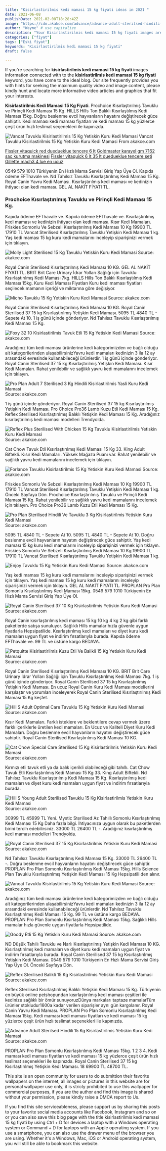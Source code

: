 ```yaml
---
title: "Kisirlastirilmis kedi mamasi 15 kg fiyati ideas in 2021 "
date: 2021-06-08
publishDate: 2021-02-08T18:28:42Z
image: "https://cdn.akakce.com/advance/advance-adult-sterilsed-hindili-15-kg-kisirlastirilmis-yetiskin-kuru-z.jpg"
author: "Wayne" # use capitalize
description: "Your Kisirlastirilmis kedi mamasi 15 kg fiyati images are available in this site. Kisirlastirilmis kedi mamasi 15 kg fiyati are a topic that is being searched for and liked by netizens today. You can Download the Kisirlastirilmis kedi mamasi 15 kg fiyati files here. Download all free photos."
categories: ["fiyat"]
tags: ["Eski fiyat"]
keywords: "Kisirlastirilmis kedi mamasi 15 kg fiyati"
draft: false

---
```


If you're searching for **kisirlastirilmis kedi mamasi 15 kg fiyati** images information connected with to the **kisirlastirilmis kedi mamasi 15 kg fiyati** keyword, you have come to the ideal  blog.  Our site frequently  provides you with  hints  for seeking  the maximum  quality video and image  content, please kindly hunt and locate more informative video articles and graphics  that fit your interests.

**Kisirlastirilmis Kedi Mamasi 15 Kg Fiyati**. Prochoice Kısırlaştırılmış Tavuklu ve Pirinçli Kedi Maması 15 Kg. HILLS Hills Ton Balıklı Kısırlaştılmış Kedi Maması 15kg. Doğru beslenme evcil hayvanların hayatını değiştirecek güce sahiptir. Kedi maması kedi maması fiyatları ve kedi maması 15 kg yüzlerce çeşit ürün hızlı teslimat seçenekleri ile kapınızda.

![Vancat Tavuklu Kisirlastirilmis 15 Kg Yetiskin Kuru Kedi Mamasi](https://cdn.akakce.com/vancat/vancat-tavuklu-kisirlastirilmis-15-kg-yetiskin-kuru-z.jpg "Vancat Tavuklu Kisirlastirilmis 15 Kg Yetiskin Kuru Kedi Mamasi")
Vancat Tavuklu Kisirlastirilmis 15 Kg Yetiskin Kuru Kedi Mamasi From akakce.com

[Fissler vitaquick red duedueklue tencere 6 lt](/fissler-vitaquick-red-duedueklue-tencere-6-lt/)
[Goldmaster karayel gm 7162 sac kurutma makinesi](/goldmaster-karayel-gm-7162-sac-kurutma-makinesi/)
[Fissler vitaquick 6 lt 35 lt duedueklue tencere seti](/fissler-vitaquick-6-lt-35-lt-duedueklue-tencere-seti/)
[Gillette mach3 4 lue en ucuz](/gillette-mach3-4-lue-en-ucuz/)

0549 579 1010 Türkiyenin En Hızlı Mama Servisi Giriş Yap Üye Ol. Kapıda ödeme EFThavale ve. Nd Tahılsız Tavuklu Kısırlaştırılmış Kedi Maması 15 Kg. Royal Canin Yavru Kedi Maması. Kısırlaştırılmış kedi maması ve kedinizin ihtiyacı olan kedi maması. GEL AL NAKİT FİYATI TL.

### Prochoice Kısırlaştırılmış Tavuklu ve Pirinçli Kedi Maması 15 Kg.

Kapıda ödeme EFThavale ve. Kapıda ödeme EFThavale ve. Kısırlaştırılmış kedi maması ve kedinizin ihtiyacı olan kedi maması. Kısır Kedi Mamaları. Friskies Somonlu Ve Sebzeli Kısırlaştırılmış Kedi Maması 10 Kg 19900 TL 17910 TL Vancat Sterilised Kısırlaştırılmış Tavuklu Yetişkin Kedi Maması 1 kg. Yaş kedi maması 15 kg kuru kedi mamalarını inceleyip siparişinizi vermek için tıklayın.


![Molly Light Sterilised 15 Kg Tavuklu Yetiskin Kuru Kedi Mamasi](https://cdn.akakce.com/molly/molly-light-sterilised-15-kg-tavuklu-yetiskin-kuru-z.jpg "Molly Light Sterilised 15 Kg Tavuklu Yetiskin Kuru Kedi Mamasi")
Source: akakce.com

Royal Canin Sterilised Kısırlaştırılmış Kedi Maması 10 KG. GEL AL NAKİT FİYATI TL. BRIT Brit Care Urinary İdrar Yolları Sağlığı için Tavuklu Kısırlaştırılmış Kedi Maması 7kg. HILLS Hills Ton Balıklı Kısırlaştılmış Kedi Maması 15kg. Kuru Kedi Maması Fiyatları Kuru kedi maması fiyatları seçilecek mamanın içeriği ve miktarına göre değişiyor.

![Micho Tavuklu 15 Kg Yetiskin Kuru Kedi Mamasi](https://cdn.akakce.com/micho/micho-tavuklu-15-kg-yetiskin-kuru-z.jpg "Micho Tavuklu 15 Kg Yetiskin Kuru Kedi Mamasi")
Source: akakce.com

Royal Canin Sterilised Kısırlaştırılmış Kedi Maması 10 KG. Royal Canin Sterilised 37 15 kg Kısırlaştırılmış Yetişkin Kedi Maması. 5095 TL 4840 TL - Sepete At 10. 1 iş günü içinde gönderiyor. Nd Tahılsız Tavuklu Kısırlaştırılmış Kedi Maması 15 Kg.

![Foxy 32 10 Kisirlastirilmis Tavuk Etli 15 Kg Yetiskin Kedi Mamasi](https://cdn.akakce.com/foxy/foxy-32-10-kisirlastirilmis-tavuk-etli-15-kg-yetiskin-z.jpg "Foxy 32 10 Kisirlastirilmis Tavuk Etli 15 Kg Yetiskin Kedi Mamasi")
Source: akakce.com

Aradığınız tüm kedi maması ürünlerine kedi kategorimizden ve bağlı olduğu alt kategorilerinden ulaşabilirsinizYavru kedi mamaları kedinizin 3 ila 12 ay arasındaki evresinde kullanabileceği ürünlerdir. 1 iş günü içinde gönderiyor. Royal Canin Sterilised 37 15 kg Kısırlaştırılmış Yetişkin Kedi Maması. Kısır Kedi Mamaları. Rahat yenilebilir ve sağlıklı yavru kedi mamalarını incelemek için tıklayın.

![Pro Plan Adult 7 Sterilised 3 Kg Hindili Kisirlastirilmis Yasli Kuru Kedi Mamasi](https://cdn.akakce.com/pro-plan/pro-plan-adult-7-sterilised-3-kg-hindili-kisirlastirilmis-yasli-kuru-z.jpg "Pro Plan Adult 7 Sterilised 3 Kg Hindili Kisirlastirilmis Yasli Kuru Kedi Mamasi")
Source: akakce.com

1 iş günü içinde gönderiyor. Royal Canin Sterilised 37 15 kg Kısırlaştırılmış Yetişkin Kedi Maması. Pro Choice Pro36 Lamb Kuzu Etli Kedi Maması 15 Kg. Reflex Sterilised Kısırlaştırılmış Balıklı Yetişkin Kedi Maması 15 Kg. Aradığınız kısırlaştırılmış kedi maması modelleri Trendyolda.

![Reflex Plus Sterilised With Chicken 15 Kg Tavuklu Kisirlastirilmis Yetiskin Kuru Kedi Mamasi](https://cdn.akakce.com/reflex/reflex-plus-sterilised-with-chicken-15-kg-tavuklu-kisirlastirilmis-yetiskin-kuru-z.jpg "Reflex Plus Sterilised With Chicken 15 Kg Tavuklu Kisirlastirilmis Yetiskin Kuru Kedi Mamasi")
Source: akakce.com

Cat Chow Tavuk Etli Kısırlaştırılmış Kedi Maması 15 Kg 33. King Adult Biftekli. Kısır Kedi Mamaları. Yüksek Mağaza Puanı var. Rahat yenilebilir ve sağlıklı yavru kedi mamalarını incelemek için tıklayın.

![Forlance Tavuklu Kisirlastirilmis 15 Kg Yetiskin Kuru Kedi Mamasi](https://cdn.akakce.com/forlance/forlance-tavuklu-kisirlastirilmis-15-kg-yetiskin-kuru-z.jpg "Forlance Tavuklu Kisirlastirilmis 15 Kg Yetiskin Kuru Kedi Mamasi")
Source: akakce.com

Friskies Somonlu Ve Sebzeli Kısırlaştırılmış Kedi Maması 10 Kg 19900 TL 17910 TL Vancat Sterilised Kısırlaştırılmış Tavuklu Yetişkin Kedi Maması 1 kg. Önceki Sayfaya Dön. Prochoice Kısırlaştırılmış Tavuklu ve Pirinçli Kedi Maması 15 Kg. Rahat yenilebilir ve sağlıklı yavru kedi mamalarını incelemek için tıklayın. Pro Choice Pro36 Lamb Kuzu Etli Kedi Maması 15 Kg.

![Pro Plan Sterilised Hindili Ve Tavuklu 3 Kg Kisirlastirilmis Yetiskin Kuru Kedi Mamasi](https://cdn.akakce.com/pro-plan/pro-plan-sterilised-hindili-ve-tavuklu-3-kg-kisirlastirilmis-yetiskin-kuru-z.jpg "Pro Plan Sterilised Hindili Ve Tavuklu 3 Kg Kisirlastirilmis Yetiskin Kuru Kedi Mamasi")
Source: akakce.com

5095 TL 4840 TL - Sepete At 10. 5095 TL 4840 TL - Sepete At 10. Doğru beslenme evcil hayvanların hayatını değiştirecek güce sahiptir. Yaş kedi maması 15 kg kuru kedi mamalarını inceleyip siparişinizi vermek için tıklayın. Friskies Somonlu Ve Sebzeli Kısırlaştırılmış Kedi Maması 10 Kg 19900 TL 17910 TL Vancat Sterilised Kısırlaştırılmış Tavuklu Yetişkin Kedi Maması 1 kg.

![Enjoy Tavuklu 15 Kg Yetiskin Kuru Kedi Mamasi](https://cdn.akakce.com/enjoy/enjoy-tavuklu-15-kg-yetiskin-kuru-z.jpg "Enjoy Tavuklu 15 Kg Yetiskin Kuru Kedi Mamasi")
Source: akakce.com

Yaş kedi maması 15 kg kuru kedi mamalarını inceleyip siparişinizi vermek için tıklayın. Yaş kedi maması 15 kg kuru kedi mamalarını inceleyip siparişinizi vermek için tıklayın. GEL AL NAKİT FİYATI TL. PROPLAN Pro Plan Somonlu Kısırlaştırılmış Kedi Maması 15kg. 0549 579 1010 Türkiyenin En Hızlı Mama Servisi Giriş Yap Üye Ol.

![Royal Canin Sterilised 37 10 Kg Kisirlastirilmis Yetiskin Kuru Kedi Mamasi](https://cdn.akakce.com/royal-canin/royal-canin-sterilised-37-10-kg-kisirlastirilmis-yetiskin-kuru-z.jpg "Royal Canin Sterilised 37 10 Kg Kisirlastirilmis Yetiskin Kuru Kedi Mamasi")
Source: akakce.com

Royal Canin kısırlaştırılmış kedi maması 15 kg 10 kg 4 kg 2 kg gibi farklı paketlerde satışa sunuluyor. Sağlıklı Hills mamalar hızla güvenle uygun fiyatlarla Hepsipatilide. Kısırlaştırılmış kedi mamaları ve diyet kuru kedi mamaları uygun fiyat ve indirim fırsatlarıyla burada. Kapıda ödeme EFThavale ve. 99 TL ve üstüne kargo BEDAVA.

![Petquitte Kisirlastirilmis Kuzu Etli Ve Balikli 15 Kg Yetiskin Kuru Kedi Mamasi](https://cdn.akakce.com/petquitte/petquitte-kisirlastirilmis-kuzu-etli-ve-balikli-15-kg-yetiskin-kuru-z.jpg "Petquitte Kisirlastirilmis Kuzu Etli Ve Balikli 15 Kg Yetiskin Kuru Kedi Mamasi")
Source: akakce.com

Royal Canin Sterilised Kısırlaştırılmış Kedi Maması 10 KG. BRIT Brit Care Urinary İdrar Yolları Sağlığı için Tavuklu Kısırlaştırılmış Kedi Maması 7kg. 1 iş günü içinde gönderiyor. Royal Canin Sterilised 37 15 kg Kısırlaştırılmış Yetişkin Kedi Maması. En ucuz Royal Canin Kuru Kedi Maması modellerini karşılaştır ve yorumları inceleyerek Royal Canin Sterilised Kısırlaştırılmış Kedi Maması 15 Kg keşfet.

![Hill S Adult Optimal Care Tavuklu 15 Kg Yetiskin Kuru Kedi Mamasi](https://cdn.akakce.com/hill-s/hill-s-adult-optimal-care-tavuklu-15-kg-yetiskin-kuru-z.jpg "Hill S Adult Optimal Care Tavuklu 15 Kg Yetiskin Kuru Kedi Mamasi")
Source: akakce.com

Kısır Kedi Mamaları. Farklı isteklere ve beklentilere cevap vermek üzere farklı içeriklerle üretilen kedi mamaları. En Ucuz ve Kaliteli Diyet Kuru Kedi Mamaları. Doğru beslenme evcil hayvanların hayatını değiştirecek güce sahiptir. Royal Canin Sterilised Kısırlaştırılmış Kedi Maması 10 KG.

![Cat Chow Special Care Sterilised 15 Kg Kisirlastirilmis Yetiskin Kuru Kedi Mamasi](https://cdn.akakce.com/cat-chow/cat-chow-special-care-sterilised-15-kg-kisirlastirilmis-yetiskin-kuru-z.jpg "Cat Chow Special Care Sterilised 15 Kg Kisirlastirilmis Yetiskin Kuru Kedi Mamasi")
Source: akakce.com

Kırmızı etli tavuk etli ya da balık içerikli olabileceği gibi tahıllı. Cat Chow Tavuk Etli Kısırlaştırılmış Kedi Maması 15 Kg 33. King Adult Biftekli. Nd Tahılsız Tavuklu Kısırlaştırılmış Kedi Maması 15 Kg. Kısırlaştırılmış kedi mamaları ve diyet kuru kedi mamaları uygun fiyat ve indirim fırsatlarıyla burada.

![Hill S Young Adult Sterilised Tavuklu 15 Kg Kisirlastirilmis Yetiskin Kuru Kedi Mamasi](https://cdn.akakce.com/hill-s/hill-s-young-adult-sterilised-tavuklu-15-kg-kisirlastirilmis-yetiskin-kuru-z.jpg "Hill S Young Adult Sterilised Tavuklu 15 Kg Kisirlastirilmis Yetiskin Kuru Kedi Mamasi")
Source: akakce.com

30999 TL 45999 TL Yeni. Mystic Sterilised Az Tahıllı Somonlu Kısırlaştırılmış Kedi Maması 15 Kg Daha fazla bilgi. İhtiyacınıza uygun olarak bu paketlerden birini tercih edebilirsiniz. 33000 TL 26400 TL -. Aradığınız kısırlaştırılmış kedi maması modelleri Trendyolda.

![Royal Canin Sterilised 37 15 Kg Kisirlastirilmis Yetiskin Kuru Kedi Mamasi](https://cdn.akakce.com/royal-canin/royal-canin-sterilised-37-15-kg-kisirlastirilmis-yetiskin-kuru-z.jpg "Royal Canin Sterilised 37 15 Kg Kisirlastirilmis Yetiskin Kuru Kedi Mamasi")
Source: akakce.com

Nd Tahılsız Tavuklu Kısırlaştırılmış Kedi Maması 15 Kg. 33000 TL 26400 TL -. Doğru beslenme evcil hayvanların hayatını değiştirecek güce sahiptir. PROPLAN Pro Plan Somonlu Kısırlaştırılmış Kedi Maması 15kg. Hills Science Plan Tavuklu Kısırlaştırılmış Yetişkin Kedi Maması 15 Kg Hepsipatili den alınır.

![Vancat Tavuklu Kisirlastirilmis 15 Kg Yetiskin Kuru Kedi Mamasi](https://cdn.akakce.com/vancat/vancat-tavuklu-kisirlastirilmis-15-kg-yetiskin-kuru-z.jpg "Vancat Tavuklu Kisirlastirilmis 15 Kg Yetiskin Kuru Kedi Mamasi")
Source: akakce.com

Aradığınız tüm kedi maması ürünlerine kedi kategorimizden ve bağlı olduğu alt kategorilerinden ulaşabilirsinizYavru kedi mamaları kedinizin 3 ila 12 ay arasındaki evresinde kullanabileceği ürünlerdir. Nd Tahılsız Tavuklu Kısırlaştırılmış Kedi Maması 15 Kg. 99 TL ve üstüne kargo BEDAVA. PROPLAN Pro Plan Somonlu Kısırlaştırılmış Kedi Maması 15kg. Sağlıklı Hills mamalar hızla güvenle uygun fiyatlarla Hepsipatilide.

![Goody Etli 15 Kg Yetiskin Kuru Kedi Mamasi](https://cdn.akakce.com/goody/goody-etli-15-kg-yetiskin-kuru-z.jpg "Goody Etli 15 Kg Yetiskin Kuru Kedi Mamasi")
Source: akakce.com

ND Düşük Tahıllı Tavuklu ve Narlı Kısırlaştırılmış Yetişkin Kedi Maması 10 KG. Kısırlaştırılmış kedi mamaları ve diyet kuru kedi mamaları uygun fiyat ve indirim fırsatlarıyla burada. Royal Canin Sterilised 37 15 kg Kısırlaştırılmış Yetişkin Kedi Maması. 0549 579 1010 Türkiyenin En Hızlı Mama Servisi Giriş Yap Üye Ol. Önceki Sayfaya Dön.

![Reflex Sterilised Balikli 15 Kg Kisirlastirilmis Yetiskin Kuru Kedi Mamasi](https://cdn.akakce.com/reflex/reflex-sterilised-balikli-15-kg-kisirlastirilmis-yetiskin-kuru-z.jpg "Reflex Sterilised Balikli 15 Kg Kisirlastirilmis Yetiskin Kuru Kedi Mamasi")
Source: akakce.com

Reflex Sterilised Kısırlaştırılmış Balıklı Yetişkin Kedi Maması 15 Kg. Türkiyenin en büyük online petshopundan kısırlaştırılmış kedi maması çeşitleri ile kedinize sağlıklı bir ömür sunuyoruzDünya markaları taptaze mamalarTüm ürünler stokludur1600a kadar verilen siparişler aynı gün kargolanır. Royal Canin Yavru Kedi Maması. PROPLAN Pro Plan Somonlu Kısırlaştırılmış Kedi Maması 15kg. Kedi maması kedi maması fiyatları ve kedi maması 15 kg yüzlerce çeşit ürün hızlı teslimat seçenekleri ile kapınızda.

![Advance Adult Sterilsed Hindili 15 Kg Kisirlastirilmis Yetiskin Kuru Kedi Mamasi](https://cdn.akakce.com/advance/advance-adult-sterilsed-hindili-15-kg-kisirlastirilmis-yetiskin-kuru-z.jpg "Advance Adult Sterilsed Hindili 15 Kg Kisirlastirilmis Yetiskin Kuru Kedi Mamasi")
Source: akakce.com

PROPLAN Pro Plan Somonlu Kısırlaştırılmış Kedi Maması 15kg. 1 2 3 4. Kedi maması kedi maması fiyatları ve kedi maması 15 kg yüzlerce çeşit ürün hızlı teslimat seçenekleri ile kapınızda. Royal Canin Sterilised 37 15 kg Kısırlaştırılmış Yetişkin Kedi Maması. 18 69900 TL 48700 TL.

This site is an open community for users to do submittion their favorite wallpapers on the internet, all images or pictures in this website are for personal wallpaper use only, it is stricly prohibited to use this wallpaper for commercial purposes, if you are the author and find this image is shared without your permission, please kindly raise a DMCA report to Us.

If you find this site serviceableness, please support us by sharing this posts to your favorite social media accounts like Facebook, Instagram and so on or you can also save this blog page with the title kisirlastirilmis kedi mamasi 15 kg fiyati by using Ctrl + D for devices a laptop with a Windows operating system or Command + D for laptops with an Apple operating system. If you use a smartphone, you can also use the drawer menu of the browser you are using. Whether it's a Windows, Mac, iOS or Android operating system, you will still be able to bookmark this website.

